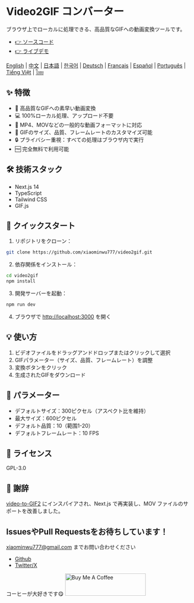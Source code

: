 # Video2GIF コンバーター

ブラウザ上でローカルに処理できる、高品質なGIFへの動画変換ツールです。

- [👉 ソースコード](https://github.com/xiaominwu777/video2gif)
- [👉 ライブデモ](https://makegif.ai)

[English](./README.md) | [中文](./README_zh.md) | [日本語](./README_ja.md) | [한국어](./README_ko.md) | [Deutsch](./README_de.md) | [Français](./README_fr.md) | [Español](./README_es.md) | [Português](./README_pt.md) | [Tiếng Việt](./README_vi.md) | [ไทย](./README_th.md)

## ✨ 特徴

- 🚀 高品質なGIFへの素早い動画変換
- 💻 100%ローカル処理、アップロード不要
- 🎥 MP4、MOVなどの一般的な動画フォーマットに対応
- 🎯 GIFのサイズ、品質、フレームレートのカスタマイズ可能
- 🔒 プライバシー重視：すべての処理はブラウザ内で実行
- 🆓 完全無料で利用可能

## 🛠️ 技術スタック

- Next.js 14
- TypeScript
- Tailwind CSS
- GIF.js

## 🚀 クイックスタート

1. リポジトリをクローン：

```bash
git clone https://github.com/xiaominwu777/video2gif.git
```

2. 依存関係をインストール：

```bash
cd video2gif
npm install
```

3. 開発サーバーを起動：

```bash
npm run dev
```

4. ブラウザで [http://localhost:3000](http://localhost:3000) を開く

## 💡 使い方

1. ビデオファイルをドラッグアンドドロップまたはクリックして選択
2. GIFパラメーター（サイズ、品質、フレームレート）を調整
3. 変換ボタンをクリック
4. 生成されたGIFをダウンロード

## 🔄 パラメーター

- デフォルトサイズ：300ピクセル（アスペクト比を維持）
- 最大サイズ：600ピクセル
- デフォルト品質：10（範围1-20）
- デフォルトフレームレート：10 FPS

## 📄 ライセンス

GPL-3.0

## 🙏 謝辞

[video-to-GIF2](https://github.com/incubated-geek-cc/video-to-GIF2) にインスパイアされ、Next.js で再実装し、MOV ファイルのサポートを改善しました。

## IssuesやPull Requestsをお待ちしています！

xiaominwu777@gmail.com までお問い合わせください

- [Github](https://github.com/xiaominwu777)
- [Twitter/X](https://x.com/xiaominwu)

コーヒーが大好きです😋
<a href="https://www.buymeacoffee.com/xiaominwu" target="_blank"><img src="https://cdn.buymeacoffee.com/buttons/v2/default-yellow.png" alt="Buy Me A Coffee" style="height: 60px !important;width: 217px !important;" ></a>

